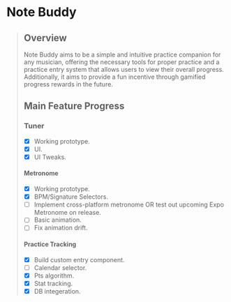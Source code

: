 # Note Buddy

> ## Overview
>
> Note Buddy aims to be a simple and intuitive practice companion for any musician, offering the necessary tools for proper practice and a practice entry system that allows users to view their overall progress. Additionally, it aims to provide a fun incentive through gamified progress rewards in the future.
>
> ## Main Feature Progress
>
> ### Tuner
>
> - [x] Working prototype.
> - [x] UI.
> - [x] UI Tweaks.
>
> #### Metronome
>
> - [x] Working prototype.
> - [x] BPM/Signature Selectors.
> - [ ] Implement cross-platform metronome OR test out upcoming Expo Metronome on release.
> - [ ] Basic animation.
> - [ ] Fix animation drift.
>
> #### Practice Tracking
>
> - [x] Build custom entry component.
> - [ ] Calendar selector.
> - [x] Pts algorithm.
> - [x] Stat tracking.
> - [x] DB integeration.
